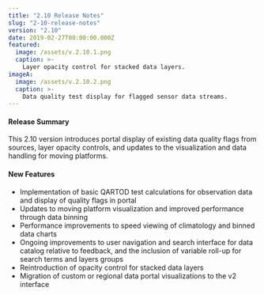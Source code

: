 ```yaml
---
title: "2.10 Release Notes"
slug: "2-10-release-notes"
version: "2.10"
date: 2019-02-27T00:00:00.000Z
featured:
  image: /assets/v.2.10.1.png
  caption: >-
    Layer opacity control for stacked data layers.
imageA:
  image: /assets/v.2.10.2.png
  caption: >-
    Data quality test display for flagged sensor data streams.
---
```

#### Release Summary

This 2.10 version introduces portal display of existing data quality flags from sources, layer opacity controls, and updates to the visualization and data handling for moving platforms. 


#### New Features

*  Implementation of basic QARTOD test calculations for observation data and display of quality flags in portal
*  Updates to moving platform visualization and improved performance through data binning 
*  Performance improvements to speed viewing of climatology and binned data charts
*  Ongoing improvements to user navigation and search interface for data catalog relative to feedback, and the inclusion of variable roll-up for search terms and layers groups
*  Reintroduction of opacity control for stacked data layers 
*  Migration of custom or regional data portal visualizations to the v2 interface

